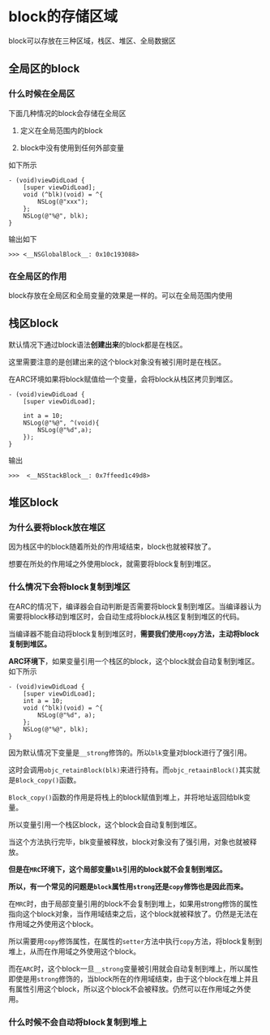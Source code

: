 # block的存储区域

block可以存放在三种区域，栈区、堆区、全局数据区

## 全局区的block

### 什么时候在全局区

下面几种情况的block会存储在全局区

1. 定义在全局范围内的block

2. block中没有使用到任何外部变量

如下所示

```
- (void)viewDidLoad {
    [super viewDidLoad];
    void (^blk)(void) = ^{
        NSLog(@"xxx");
    };
    NSLog(@"%@", blk);
}
```

输出如下

```
>>> <__NSGlobalBlock__: 0x10c193088>
```

### 在全局区的作用

block存放在全局区和全局变量的效果是一样的。可以在全局范围内使用

## 栈区block

默认情况下通过block语法**创建出来**的block都是在栈区。

这里需要注意的是创建出来的这个block对象没有被引用时是在栈区。

在ARC环境如果将block赋值给一个变量，会将block从栈区拷贝到堆区。

```
- (void)viewDidLoad {
    [super viewDidLoad];

    int a = 10;
    NSLog(@"%@", ^(void){
        NSLog(@"%d",a);
    });
}
```

输出

```
>>>  <__NSStackBlock__: 0x7ffeed1c49d8>
```

## 堆区block

### 为什么要将block放在堆区

因为栈区中的block随着所处的作用域结束，block也就被释放了。

想要在所处的作用域之外使用block，就需要将block复制到堆区。

### 什么情况下会将block复制到堆区

在ARC的情况下，编译器会自动判断是否需要将block复制到堆区。当编译器认为需要将block移动到堆区时，会自动生成将block从栈区复制到堆区的代码。

当编译器不能自动将block复制到堆区时，**需要我们使用`copy`方法，主动将block复制到堆区。**

**ARC环境下**，如果变量引用一个栈区的block，这个block就会自动复制到堆区。如下所示

```
- (void)viewDidLoad {
    [super viewDidLoad];
    int a = 10;
    void (^blk)(void) = ^{
        NSLog(@"%d", a);
    };
    NSLog(@"%@", blk);
}
```

因为默认情况下变量是`__strong`修饰的。所以`blk`变量对block进行了强引用。

这时会调用`objc_retainBlock(blk)`来进行持有。而`objc_retaainBlock()`其实就是`Block_copy()`函数。

`Block_copy()`函数的作用是将栈上的block赋值到堆上，并将地址返回给blk变量。

所以变量引用一个栈区block，这个block会自动复制到堆区。

当这个方法执行完毕，blk变量被释放，block对象没有了强引用，对象也就被释放。

**但是在`MRC`环境下，这个局部变量`blk`引用的block就不会复制到堆区。**

**所以，有一个常见的问题是`block`属性用`strong`还是`copy`修饰也是因此而来。**

在`MRC`时，由于局部变量引用的block不会复制到堆上，如果用strong修饰的属性指向这个block对象，当作用域结束之后，这个block就被释放了。仍然是无法在作用域之外使用这个block。

所以需要用`copy`修饰属性，在属性的`setter`方法中执行`copy`方法，将block复制到堆上，从而在作用域之外使用这个block。

而在`ARC`时，这个block一旦`__strong`变量被引用就会自动复制到堆上，所以属性即使是用`strong`修饰的，当block所在的作用域结束，由于这个block在堆上并且有属性引用这个block，所以这个block不会被释放。仍然可以在作用域之外使用。

### 什么时候不会自动将block复制到堆上

